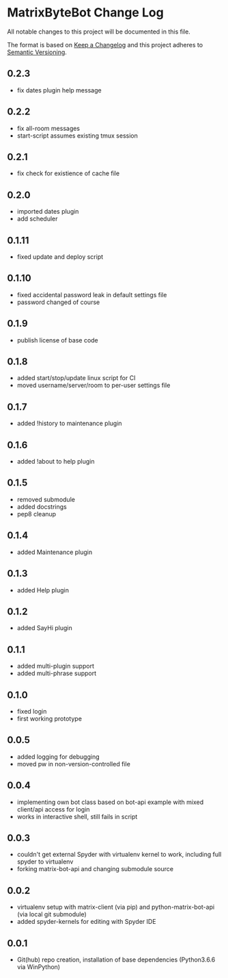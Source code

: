 # MatrixByteBot Change Log

All notable changes to this project will be documented in this file.

The format is based on [Keep a Changelog](http://keepachangelog.com/) and this project adheres to [Semantic Versioning](http://semver.org/).

## 0.2.3
  - fix dates plugin help message

## 0.2.2
  - fix all-room messages
  - start-script assumes existing tmux session

## 0.2.1
  - fix check for existience of cache file

## 0.2.0
  - imported dates plugin
  - add scheduler

## 0.1.11
  - fixed update and deploy script

## 0.1.10
  - fixed accidental password leak in default settings file
  - password changed of course

## 0.1.9
  - publish license of base code

## 0.1.8
  - added start/stop/update linux script for CI
  - moved username/server/room to per-user settings file

## 0.1.7
  - added !history to maintenance plugin

## 0.1.6
  - added !about to help plugin

## 0.1.5
  - removed submodule
  - added docstrings
  - pep8 cleanup

## 0.1.4
  - added Maintenance plugin

## 0.1.3
  - added Help plugin

## 0.1.2
  - added SayHi plugin

## 0.1.1
  - added multi-plugin support
  - added multi-phrase support

## 0.1.0
  - fixed login
  - first working prototype

## 0.0.5
  - added logging for debugging
  - moved pw in non-version-controlled file

## 0.0.4
  - implementing own bot class based on bot-api example with mixed client/api access for login
  - works in interactive shell, still fails in script

## 0.0.3
  - couldn't get external Spyder with virtualenv kernel to work, including full spyder to virtualenv
  - forking matrix-bot-api and changing submodule source

## 0.0.2

  - virtualenv setup with matrix-client (via pip) and python-matrix-bot-api (via local git submodule)
  - added spyder-kernels for editing with Spyder IDE

## 0.0.1

  - Git(hub) repo creation, installation of base dependencies (Python3.6.6 via WinPython)